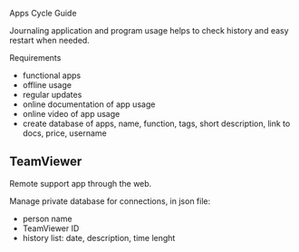 Apps Cycle Guide

Journaling application and program usage helps to check history and easy restart when needed.

Requirements

- functional apps
- offline usage
- regular updates
- online documentation of app usage
- online video of app usage
- create database of apps, name, function, tags, short description, link to docs, price, username 

## TeamViewer

Remote support app through the web.

Manage private database for connections, in json file:
- person name
- TeamViewer ID
- history list: date, description, time lenght

